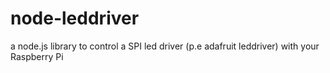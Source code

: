 node-leddriver
==============

a node.js library to control a SPI led driver (p.e adafruit leddriver) with your Raspberry Pi
